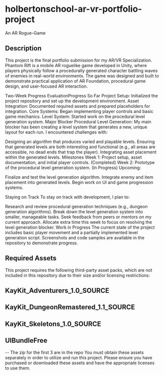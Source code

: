 # holbertonschool-ar-vr-portfolio-project
An AR Rogue-Game 

## Description

This project is the final portfolio submission for my AR/VR Specialization. Phantom Rift is a mobile AR roguelike game developed in Unity, where players physically follow a procedurally generated character battling waves of enemies in real-world environments. The game was designed and built to demonstrate practical application of AR Foundation, procedural game design, and user-focused AR interaction.


Two-Week Progress EvaluationProgress So Far
Project Setup: Initialized the project repository and set up the development environment.
Asset Integration: Documented required assets and prepared placeholders for integration.
Core Systems: Began implementing player controls and basic game mechanics.
Level System: Started work on the procedural level generation system.
Major Blocker
Procedural Level Generation:
My main blocker has been creating a level system that generates a new, unique layout for each run. I encountered challenges with:

Designing an algorithm that produces varied and playable levels.
Ensuring that generated levels are both interesting and functional (e.g., all areas are accessible, no dead ends that trap the player).
Integrating asset placement within the generated levels.
Milestones
Week 1: Project setup, asset documentation, and initial player controls. (Completed)
Week 2: Prototype of the procedural level generation system. (In Progress)
Upcoming:

Finalize and test the level generation algorithm.
Integrate enemy and item placement into generated levels.
Begin work on UI and game progression systems.


Staying on Track
To stay on track with development, I plan to:

Research and review procedural generation techniques (e.g., dungeon generation algorithms).
Break down the level generation system into smaller, manageable tasks.
Seek feedback from peers or mentors on my current approach.
Allocate extra time this week to focus on resolving the level generation blocker.
Work in Progress
The current state of the project includes basic player movement and a partially implemented level generation script.
Screenshots and code samples are available in the repository to demonstrate progress.



## Required Assets
This project requires the following third-party asset packs, which are not included in this repository due to their size and/or licensing restrictions:

## KayKit_Adventurers_1.0_SOURCE
## KayKit_DungeonRemastered_1.1_SOURCE
## KayKit_Skeletons_1.0_SOURCE
## UIBundleFree
-- The zip for the first 3 are in the repo
You must obtain these assets separately in order to utilize and run this project.
Please ensure you have purchased or downloaded these assets and have the appropriate licenses to use them.
